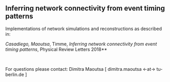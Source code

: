 ## Inferring network connectivity from event timing patterns

Implementations of network simulations and reconstructions as described in:


**Casadiego*, Maoutsa*, Timme, _Inferring network connectivity from event timing patterns_, Physical Review Letters 2018**  


<br>

For questions please contact: Dimitra Maoutsa [ dimitra.maoutsa <-at-> tu-berlin.de ] 